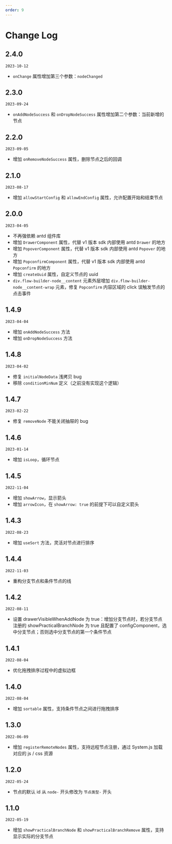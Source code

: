 ```yaml
---
order: 9
---
```


# Change Log

## 2.4.0

`2023-10-12`

- `onChange` 属性增加第三个参数：`nodeChanged`

## 2.3.0

`2023-09-24`

- `onAddNodeSuccess` 和 `onDropNodeSuccess` 属性增加第二个参数：当前新增的节点

## 2.2.0

`2023-09-05`

- 增加 `onRemoveNodeSuccess` 属性，删除节点之后的回调

## 2.1.0

`2023-08-17`

- 增加 `allowStartConfig` 和 `allowEndConfig` 属性，允许配置开始和结束节点

## 2.0.0

`2023-04-05`

- 不再强依赖 antd 组件库
- 增加 `DrawerComponent` 属性，代替 v1 版本 sdk 内部使用 antd `Drawer` 的地方
- 增加 `PopoverComponent` 属性，代替 v1 版本 sdk 内部使用 antd `Popover` 的地方
- 增加 `PopconfirmComponent` 属性，代替 v1 版本 sdk 内部使用 antd `Popconfirm` 的地方
- 增加 `createUuid` 属性，自定义节点的 uuid
- `div.flow-builder-node__content` 元素外层增加 `div.flow-builder-node__content-wrap` 元素，修复 `Popconfirm` 内容区域的 click 误触发节点的点击事件

## 1.4.9

`2023-04-04`

- 增加 `onAddNodeSuccess` 方法
- 增加 `onDropNodeSuccess` 方法

## 1.4.8

`2023-04-02`

- 修复 `initialNodeData` 浅拷贝 bug
- 移除 `conditionMinNum` 定义（之前没有实现这个逻辑）

## 1.4.7

`2023-02-22`

- 修复 `removeNode` 不能关闭抽屉的 bug

## 1.4.6

`2023-01-14`

- 增加 `isLoop`，循环节点

## 1.4.5

`2022-11-04`

- 增加 `showArrow`，显示箭头
- 增加 `arrowIcon`，在 `showArrow: true` 的前提下可以自定义箭头

## 1.4.3

`2022-08-23`

- 增加 `useSort` 方法，灵活对节点进行排序

## 1.4.4

`2022-11-03`

- 重构分支节点和条件节点的线

## 1.4.2

`2022-08-11`

- 设置 drawerVisibleWhenAddNode 为 true：增加分支节点时，若分支节点注册的 showPracticalBranchNode 为 true 且配置了 configComponent，选中分支节点；否则选中分支节点的第一个条件节点

## 1.4.1

`2022-08-04`

- 优化拖拽排序过程中的虚拟边框

## 1.4.0

`2022-08-04`

- 增加 `sortable` 属性，支持条件节点之间进行拖拽排序

## 1.3.0

`2022-06-09`

- 增加 `registerRemoteNodes` 属性，支持远程节点注册，通过 System.js 加载对应的 js / css 资源

## 1.2.0

`2022-05-24`

- 节点的默认 id 从 `node-` 开头修改为 `节点类型-` 开头

## 1.1.0

`2022-05-19`

- 增加 `showPracticalBranchNode` 和 `showPracticalBranchRemove` 属性，支持显示实际的分支节点
